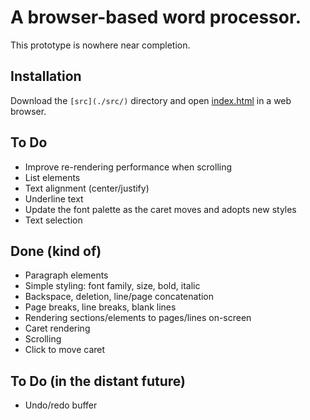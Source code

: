 
# A browser-based word processor.

This prototype is nowhere near completion.



## Installation

Download the `[src](./src/)` directory and open [index.html](./src/index.html) in a web browser.


## To Do

* Improve re-rendering performance when scrolling
* List elements
* Text alignment (center/justify)
* Underline text
* Update the font palette as the caret moves and adopts new styles
* Text selection


## Done (kind of)

* Paragraph elements
* Simple styling: font family, size, bold, italic
* Backspace, deletion, line/page concatenation 
* Page breaks, line breaks, blank lines
* Rendering sections/elements to pages/lines on-screen
* Caret rendering
* Scrolling
* Click to move caret



## To Do (in the distant future)

* Undo/redo buffer
